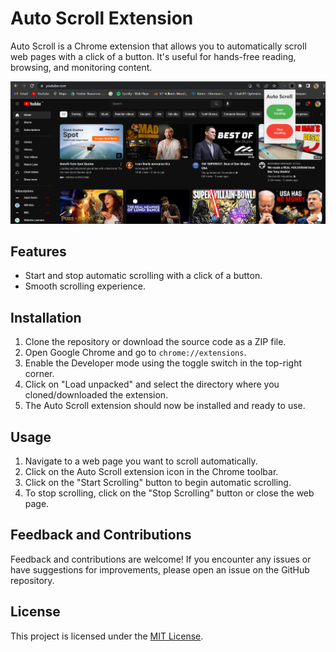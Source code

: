 # Auto Scroll Extension

Auto Scroll is a Chrome extension that allows you to automatically scroll web pages with a click of a button. It's useful for hands-free reading, browsing, and monitoring content.

![Screenshot](pic.png)

## Features

- Start and stop automatic scrolling with a click of a button.
- Smooth scrolling experience.

## Installation

1. Clone the repository or download the source code as a ZIP file.
2. Open Google Chrome and go to `chrome://extensions`.
3. Enable the Developer mode using the toggle switch in the top-right corner.
4. Click on "Load unpacked" and select the directory where you cloned/downloaded the extension.
5. The Auto Scroll extension should now be installed and ready to use.

## Usage

1. Navigate to a web page you want to scroll automatically.
2. Click on the Auto Scroll extension icon in the Chrome toolbar.
3. Click on the "Start Scrolling" button to begin automatic scrolling.
4. To stop scrolling, click on the "Stop Scrolling" button or close the web page.

## Feedback and Contributions

Feedback and contributions are welcome! If you encounter any issues or have suggestions for improvements, please open an issue on the GitHub repository.

## License

This project is licensed under the [MIT License](LICENSE).

